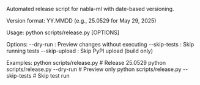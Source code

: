 Automated release script for nabla-ml with date-based versioning.

Version format: YY.MMDD (e.g., 25.0529 for May 29, 2025)

Usage:
    python scripts/release.py [OPTIONS]

Options:
    --dry-run          : Preview changes without executing
    --skip-tests       : Skip running tests
    --skip-upload      : Skip PyPI upload (build only)

Examples:
    python scripts/release.py                    # Release 25.0529
    python scripts/release.py --dry-run          # Preview only
    python scripts/release.py --skip-tests       # Skip test run